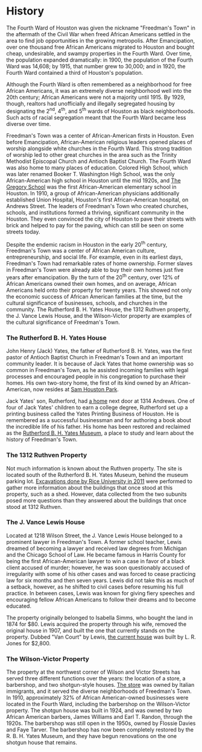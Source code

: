<h1><a id="top">History</a></h1>

The Fourth Ward of Houston was given the nickname "Freedman's Town" in the aftermath of the Civil War when freed African Americans settled in the area to find job opportunities in the growing metropolis. After Emancipation, over one thousand free African Americans migrated to Houston and bought cheap, undesirable, and swampy properties in the Fourth Ward. Over time, the population expanded dramatically: in 1900, the population of the Fourth Ward was 14,608; by 1915, that number grew to 30,000; and in 1920, the Fourth Ward contained a third of Houston's population. 

Although the Fourth Ward is often remembered as a neighborhood for free African Americans, it was an extremely diverse neighborhood well into the 20th century; African Americans were not a majority  until 1915. By 1929, though, realtors had unofficially and illegally segregated housing by designating the 2<sup>nd</sup>, 4<sup>th</sup>, and 5<sup>th</sup> wards of Houston as black neighborhoods. Such acts of racial segregation meant that the Fourth Ward became less diverse over time.

Freedman's Town was a center of African-American firsts in Houston. Even before Emancipation, African-American religious leaders opened places of worship alongside white churches in the Fourth Ward. This strong tradition of worship led to other great churches in the area such as the Trinity Methodist Episcopal Church and Antioch Baptist Church. The Fourth Ward was also home to many places of education. Colored High School, which was later renamed Booker T. Washington High School, was the only African-American high school in Houston until the mid 1920s, and [The Gregory School](http://www.youtube.com/watch?v=9ucfzIhBsR8&list=UUuXhswcQ63ROYe0JmUuNdzQ) was the first African-American elementary school in Houston. In 1910, a group of African-American physicians additionally established Union Hospital, Houston's first African-American hospital, on Andrews Street. The leaders of Freedman's Town who created churches, schools, and institutions formed a thriving, significant community in the Houston. They even convinced the city of Houston to pave their streets with brick and helped to pay for the paving, which can still be seen on some streets today. 

Despite the endemic racism in Houston in the early 20<sup>th</sup> century, Freedman's Town was a center of African American culture, entrepreneurship, and social life. For example, even in its earliest days, Freedman's Town had remarkable rates of home ownership. Former slaves in Freedman's Town were already able to buy their own homes just five years after emancipation. By the turn of the 20<sup>th</sup> century, over 12% of African Americans owned their own homes, and on average, African Americans held onto their property for twenty years. This showed not only the economic success of African American families at the time, but the cultural significance of businesses, schools, and churches in the community. The Rutherford B. H. Yates House, the 1312 Ruthven property, the J. Vance Lewis House, and the Wilson-Victor property are examples of the cultural significance of Freedman's Town.

<h3><a id="yates">The Rutherford B. H. Yates House</a></h3>

John Henry (Jack) Yates, the father of Rutherford B. H. Yates, was the first pastor of Antioch Baptist Church in Freedman's Town and an important community leader. It is because of Jack Yates that home ownership was so common in Freedman's Town, as he assisted incoming families with legal processes and encouraged people in his congregation to purchase their homes. His own two-story home, the first of its kind owned by an African-American, now resides at [Sam Houston Park](http://www.heritagesociety.org/yates.html). 

Jack Yates' son, Rutherford, had [a home](http://www.youtube.com/watch?v=lkZZ0VMjJHI&list=UUuXhswcQ63ROYe0JmUuNdzQ) next door at 1314 Andrews. One of four of Jack Yates' children to earn a college degree, Rutherford set up a printing business called the Yates Printing Business of Houston. He is remembered as a successful businessman and for authoring a book about the incredible life of his father. His home has been restored and reclaimed as the [Rutherford B. H. Yates Museum](http://www.publicarchaeology.org/yates/index.html), a place to study and learn about the history of Freedman's Town.

<h3><a id="ruthven">The 1312 Ruthven Property</a></h3>

Not much information is known about the Ruthven property. The site is located south of the Rutherford B. H. Yates Museum, behind the museum parking lot. [Excavations done by Rice University in 2011](http://freedmanstownarchaeology.rice.edu/reports/2011YatesReport.pdf) were performed to gather more information about the buildings that once stood at this property, such as a shed. However, data collected from the two subunits posed more questions than they answered about the buildings that once stood at 1312 Ruthven. 

<h3><a id="lewis">The J. Vance Lewis House</a></h3>

Located at 1218 Wilson Street, the J. Vance Lewis House belonged to a prominent lawyer in Freedman's Town. A former school teacher, Lewis dreamed of becoming a lawyer and received law degrees from Michigan and the Chicago School of Law. He became famous in Harris County for being the first African-American lawyer to win a case in favor of a black client accused of murder; however, he was soon questionably accused of irregularity with some of his other cases and was forced to cease practicing law for six months and then seven years. Lewis did not take this as much of a setback, however, as he shifted to civil cases before resuming his full practice. In between cases, Lewis was known for giving fiery speeches and encouraging fellow African Americans to follow their dreams and to become educated.  

The property originally belonged to Isabella Simms, who bought the land in 1874 for $80. Lewis acquired the property through his wife, removed the original house in 1907, and built the one that currently stands on the property. Dubbed "Van Court" by Lewis, [the current house](http://www.youtube.com/watch?v=lbkmNfGZ3BM) was built by L. R. Jones for $2,800. 

<h3><a id="wilsonvictor">The Wilson-Victor Property</a></h3>

The property at the northwest corner of Wilson and Victor Streets has served three different functions over the years: the location of a store, a barbershop, and two shotgun-style houses. [The store](http://www.youtube.com/watch?v=60NnHbpCTC0&list=UUuXhswcQ63ROYe0JmUuNdzQ) was owned by Italian immigrants, and it served the diverse neighborhoods of Freedman's Town. In 1910, approximately 32% of African American-owned businesses were located in the Fourth Ward, including the barbershop on the Wilson-Victor property. The shotgun house was built in 1924, and was owned by two African American barbers, James Williams and Earl T. Randon, through the 1920s. The barbershop was still open in the 1950s, owned by Flossie Davies and Faye Tarver. The barbershop has now been completely restored by the R. B. H. Yates Museum, and they have begun renovations on the one shotgun house that remains. 
